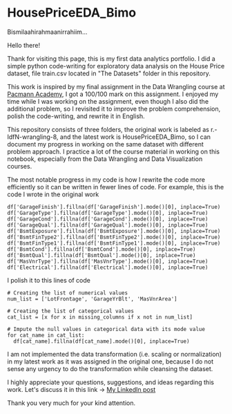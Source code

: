 # HousePriceEDA_Bimo

Bismilaahirahmaanirrahiim...

Hello there!

Thank for visiting this page, this is my first data analytics portfolio.
I did a simple python code-writing for exploratory data analysis on the House Price dataset, file train.csv located in "The Datasets" folder in this repository.

This work is inspired by my final assignment in the Data Wrangling course at [Pacmann Academy](https://pacmann.io/), I got a 100/100 mark on this assignment.
I enjoyed my time while I was working on the assignment, even though I also did the additional problem, so I revisited it to improve the problem comprehension, polish the code-writing, and rewrite it in English.

This repository consists of three folders, the original work is labeled as r.-IdfN-wrangling-8, and the latest work is HousePriceEDA_Bimo, so I can document my progress in working on the same dataset with different problem approach.
I practice a lot of the course material in working on this notebook, especially from the Data Wrangling and Data Visualization courses.

The most notable progress in my code is how I rewrite the code more efficiently so it can be written in fewer lines of code.
For example, this is the code I wrote in the original work
  ```
  df['GarageFinish'].fillna(df['GarageFinish'].mode()[0], inplace=True)
  df['GarageType'].fillna(df['GarageType'].mode()[0], inplace=True)
  df['GarageCond'].fillna(df['GarageCond'].mode()[0], inplace=True)
  df['GarageQual'].fillna(df['GarageQual'].mode()[0], inplace=True)
  df['BsmtExposure'].fillna(df['BsmtExposure'].mode()[0], inplace=True)
  df['BsmtFinType2'].fillna(df['BsmtFinType2'].mode()[0], inplace=True)
  df['BsmtFinType1'].fillna(df['BsmtFinType1'].mode()[0], inplace=True)
  df['BsmtCond'].fillna(df['BsmtCond'].mode()[0], inplace=True)
  df['BsmtQual'].fillna(df['BsmtQual'].mode()[0], inplace=True)
  df['MasVnrType'].fillna(df['MasVnrType'].mode()[0], inplace=True)
  df['Electrical'].fillna(df['Electrical'].mode()[0], inplace=True)
  ```
I polish it to this lines of code
  ```
  # Creating the list of numerical values
  num_list = ['LotFrontage', 'GarageYrBlt', 'MasVnrArea']

  # Creating the list of categorical values
  cat_list = [x for x in missing_columns if x not in num_list]

  # Impute the null values in categorical data with its mode value
  for cat_name in cat_list:
    df[cat_name].fillna(df[cat_name].mode()[0], inplace=True)
  ```

I am not implemented the data transformation (i.e. scaling or normalization) in my latest work as it was assigned in the original one, because I do not sense any urgency to do the transformation while cleansing the dataset.

I highly appreciate your questions, suggestions, and ideas regarding this work.
Let's discuss it in this link -> [My LinkedIn post](https://www.linkedin.com/posts/anggoro-bimo_github-anggoro-bimohousepriceedabimo-activity-6956544417474256896-uzDG?utm_source=linkedin_share&utm_medium=member_desktop_web)

Thank you very much for your kind attention.
